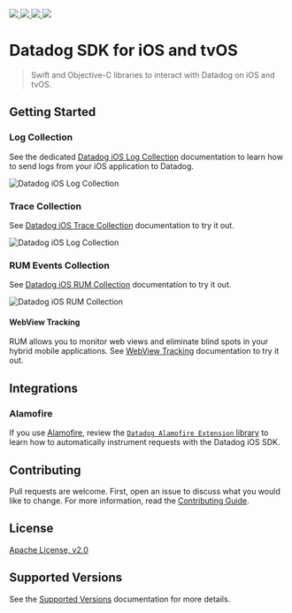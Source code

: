 <p>
    <a href="https://swiftpackageindex.com/DataDog/dd-sdk-ios">
        <img src="https://img.shields.io/endpoint?url=https%3A%2F%2Fswiftpackageindex.com%2Fapi%2Fpackages%2FDataDog%2Fdd-sdk-ios%2Fbadge%3Ftype%3Dplatforms" />
    </a>
    <a href="https://swiftpackageindex.com/DataDog/dd-sdk-ios">
        <img src="https://img.shields.io/endpoint?url=https%3A%2F%2Fswiftpackageindex.com%2Fapi%2Fpackages%2FDataDog%2Fdd-sdk-ios%2Fbadge%3Ftype%3Dswift-versions" />
    </a>
    <a href="https://swiftpackageindex.com/DataDog/dd-sdk-ios">
        <img src="https://img.shields.io/github/v/release/DataDog/dd-sdk-ios?style=flat&label=Swift%20Package%20Index&color=red" />
    </a>
    <a href="https://cocoapods.org/pods/DatadogCore">
        <img src="https://img.shields.io/github/v/release/DataDog/dd-sdk-ios?style=flat&label=CocoaPods" />
    </a>
</p>


# Datadog SDK for iOS and tvOS

> Swift and Objective-C libraries to interact with Datadog on iOS and tvOS.

## Getting Started

### Log Collection

See the dedicated [Datadog iOS Log Collection][1] documentation to learn how to send logs from your iOS application to Datadog.

![Datadog iOS Log Collection](docs/images/logging.png)

### Trace Collection

See [Datadog iOS Trace Collection][2] documentation to try it out.

![Datadog iOS Log Collection](docs/images/tracing.png)

### RUM Events Collection

See [Datadog iOS RUM Collection][3] documentation to try it out.

![Datadog iOS RUM Collection](docs/images/rum.png)

#### WebView Tracking

RUM allows you to monitor web views and eliminate blind spots in your hybrid mobile applications. See [WebView Tracking][5] documentation to try it out.

## Integrations

### Alamofire

If you use [Alamofire][4], review the [`Datadog Alamofire Extension` library](DatadogExtensions/Alamofire/) to learn how to automatically instrument requests with the Datadog iOS SDK.

## Contributing

Pull requests are welcome. First, open an issue to discuss what you would like to change. For more information, read the [Contributing Guide](CONTRIBUTING.md).

## License

[Apache License, v2.0](LICENSE)

## Supported Versions

See the [Supported Versions][6] documentation for more details.

[1]: https://docs.datadoghq.com/logs/log_collection/ios
[2]: https://docs.datadoghq.com/tracing/setup_overview/setup/ios
[3]: https://docs.datadoghq.com/real_user_monitoring/ios
[4]: https://github.com/Alamofire/Alamofire
[5]: https://docs.datadoghq.com/real_user_monitoring/mobile_and_tv_monitoring/web_view_tracking?tab=ios
[6]: https://docs.datadoghq.com/real_user_monitoring/mobile_and_tv_monitoring/supported_versions/ios/